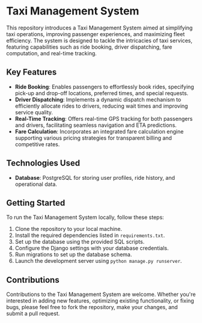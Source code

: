 # Taxi Management System

This repository introduces a Taxi Management System aimed at simplifying taxi operations, improving passenger experiences, and maximizing fleet efficiency. The system is designed to tackle the intricacies of taxi services, featuring capabilities such as ride booking, driver dispatching, fare computation, and real-time tracking.

## Key Features

- **Ride Booking**: Enables passengers to effortlessly book rides, specifying pick-up and drop-off locations, preferred times, and special requests.
- **Driver Dispatching**: Implements a dynamic dispatch mechanism to efficiently allocate rides to drivers, reducing wait times and improving service quality.
- **Real-Time Tracking**: Offers real-time GPS tracking for both passengers and drivers, facilitating seamless navigation and ETA predictions.
- **Fare Calculation**: Incorporates an integrated fare calculation engine supporting various pricing strategies for transparent billing and competitive rates.

## Technologies Used

- **Database**: PostgreSQL for storing user profiles, ride history, and operational data.

## Getting Started

To run the Taxi Management System locally, follow these steps:

1. Clone the repository to your local machine.
2. Install the required dependencies listed in `requirements.txt`.
3. Set up the database using the provided SQL scripts.
4. Configure the Django settings with your database credentials.
5. Run migrations to set up the database schema.
6. Launch the development server using `python manage.py runserver`.

## Contributions

Contributions to the Taxi Management System are welcome. Whether you're interested in adding new features, optimizing existing functionality, or fixing bugs, please feel free to fork the repository, make your changes, and submit a pull request.

